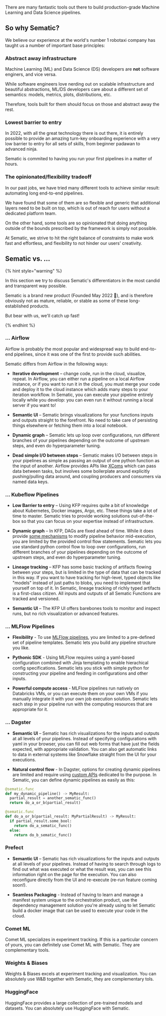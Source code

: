 There are many fantastic tools out there to build production-grade Machine
Learning and Data Science pipelines.

## So why Sematic?

We believe our experience at the world's number 1 robotaxi company has taught us
a number of important base principles:

### Abstract away infrastructure

Machine Learning (ML) and Data Science (DS) developers are **not** software
enginers, and vice versa.

While software engineers love nerding out on scalable infrastructure and
beautiful abstractions, ML/DS developers care about a different set of semantics:
models, metrics, plots, distributions, etc.

Therefore, tools built for them should focus on those and abstract away the
rest.

### Lowest barrier to entry

In 2022, with all the great technology there is out there, it is entirely
possible to provide an amazing turn-key onboarding experience with a very low
barrier to entry for all sets of skills, from beginner padawan to advanced
ninja.

Sematic is commited to having you run your first pipelines in a matter of
hours.

### The opinionated/flexibility tradeoff

In our past jobs, we have tried many different tools to achieve similar result:
automating long end-to-end pipelines.

We have found that some of them are so flexible and generic that additional
layers need to be built on top, which is out of reach for users without a
dedicated platform team.

On the other hand, some tools are so opinionated that doing anything outside of
the bounds prescribed by the framework is simply not possible.

At Sematic, we strive to hit the right balance of constraints to make work fast
and effortless, and flexibility to not hinder our users' creativity.

## Sematic vs. ...

{% hint style="warning" %}

In this section we try to discuss Sematic's differentiators in the most candid and transparent way possible.

Sematic is a brand new product (Founded May 2022 👶), and is therefore obviously
not as mature, reliable, or stable as some of these long-established products.

But bear with us, we'll catch up fast!

{% endhint %}

### ... Airflow

Airflow is probably the most popular and widespread way to build end-to-end
pipelines, since it was one of the first to provide such abilities.

Sematic differs from Airflow in the following ways:

* **Iterative development** – change code, run in the cloud, visualize, repeat. In Airflow, you can either run a pipeline on a local Airflow instance, or if you want to run it in the cloud, you must merge your code and deploy it to the cloud instance which adds many steps to your iteration workflow. In Sematic, you can execute your pipeline entirely locally while you develop: you can even run it
without running a local server if you want to!

* **Semantic UI** – Sematic brings visualizations for your functions inputs and outputs straight to the forefront. No need to take care of persisting things elsewhere or fetching them into a local notebook.

* **Dynamic graph** – Sematic lets up loop over configurations, run different branches of your pipelines depending on the outcome of upstream steps, and even do hyperparameter tuning.

* **Dead simple I/O between steps** – Sematic makes I/O between steps in your pipelines as simple as passing an output of one
python function as the input of another. Airflow provides APIs like
[XComs](https://airflow.apache.org/docs/apache-airflow/stable/concepts/xcoms.html) which can pass data between tasks, but involves
some boilerplate around explicitly pushing/pulling data around, and coupling producers and consumers via named data keys.

### ... Kubeflow Pipelines

* **Low Barrier to entry** – Using KFP requires quite a bit of knowledge about
  Kubernetes, Docker images, Argo, etc. These things take a lot of time to
  master. Sematic tries to provide working solutions out-of-the-box so that you
  can focus on your expertise instead of infrastructure.

* **Dynamic graph** – In KFP, DAGs are fixed ahead of time. While it does provide
[some mechanisms](https://kubeflow-pipelines.readthedocs.io/en/stable/source/kfp.dsl.html#kfp.dsl.Condition)
to modify pipeline behavior mid-execution, you are limited by the provided control flow
statements. Sematic lets you use standard python control flow to loop over configurations,
run different branches of your pipelines depending on the outcome of upstream steps,
and even do hyperparameter tuning.

* **Lineage tracking** – KFP has some basic tracking of artifacts flowing between your steps, but is limited in the
type of data that can be tracked in this way. If you want to have tracking for high-level, typed objects like "models"
instead of just paths to blobs, you need to implement that yourself on top of it. In Sematic, lineage tracking of richly
typed artifacts is a first-class citizen. All inputs and outputs of all Sematic Functions are tracked and versioned.

* **Semantic UI** – The KFP UI offers barebones tools to monitor and inspect runs, but no rich visualization or advanced features.

### ... MLFlow Pipelines

* **Flexibility** - To use
[MLFlow pipelines](https://www.mlflow.org/docs/latest/pipelines.html#pipeline-templates),
you are limited to a pre-defined set of pipeline templates. Sematic lets you build any
pipeline structure you like.

* **Pythonic SDK** - Using MLFlow requires using a yaml-based configuration combined with
Jinja templating to enable hierachical config specifications. Sematic lets you stick with
simple python for constructing your pipeline and feeding in configurations and other inputs.

* **Powerful compute access** - MLFlow pipelines run natively on Databricks VMs, or
you can execute them on your own VMs if you manually integrate it with your own job
execution solution. Sematic lets each step in your pipeline run with the computing
resources that are appropriate for it.

### ... Dagster
* **Semantic UI** – Sematic has rich visualizations for the inputs and outputs at all levels
of your pipelines. Instead of specifying configurations with yaml in your browser, you can
fill out web forms that have just the fields expected, with appropriate validation. You can
also get automatic links to data in external systems like Snowflake straight from the UI for
your executions.

* **Natural control flow** - In Dagster, options for creating dynamic pipelines are
limited and require using
[custom APIs](https://docs.dagster.io/concepts/ops-jobs-graphs/graphs#with-conditional-branching)
dedicated to the purpose. In Sematic, you can define dynamic pipelines as easily as this:

```python
@sematic.func
def my_dynamic_pipeline() -> MyResult:
  partial_result = another_sematic_func()
  return do_a_or_b(partial_result)

@sematic.func
def do_a_or_b(partial_result: MyPartialResult) -> MyResult:
  if partial_result.some_bool:
    return do_a_sematic_func()
  else:
    return do_b_sematic_func()
```

### Prefect
* **Semantic UI** – Sematic has rich visualizations for the inputs and outputs at all levels
of your pipelines. Instead of having to search through logs to find out what was executed or
what the result was, you can see this information right on the page for the execution. You
can also reconfigure directly from the UI and re-execute (re-run feature coming soon!).

* **Seamless Packaging** - Instead of having to learn and manage a manifest system unique to
the orchestration product, use the dependency management solution you're already using to let
Sematic build a docker image that can be used to execute your code in the cloud.

### Comet ML

Comet ML specializes in experiment tracking. If this is a particular concern of
yours, you can definitely use Comet ML with Sematic. They are complementary
tools.

### Weights & Biases

Weights & Biases excels at experiment tracking and visualization. You can
absolutely use W&B together with Sematic, they are complementary tols.

### HuggingFace

HuggingFace provides a large collection of pre-trained models and datasets. You
can absolutely use HuggingFace with Sematic.
